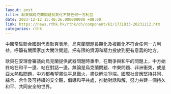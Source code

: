 ```yaml
---
layout: post
title: 耿爽稱烏克蘭問題長期化不符任何一方利益
date: 2023-12-12 15:40:26.000000000 +08:00
link: https://news.rthk.hk/rthk/ch/component/k2/1731933-20231212.htm
categories: rthk
---
```


中國常駐聯合國副代表耿爽表示，烏克蘭問題長期化及複雜化不符合任何一方利益，呼籲有關國家加大關注問題，把有限的資源和精力投放到更有意義的地方。

耿爽在安理會審議向烏克蘭提供武器問題時重申，在戰爭與和平的問題上，中方始終站在和平一邊、站在對話一邊。無論是烏克蘭問題、中東問題、非洲衝突，或是亞太熱點問題，中方都希望盡快平息戰火，盡快解決爭端。國際社會應堅持共同、綜合、合作及可持續的安全觀，倡導和平共處，推動對話和解，努力共建一個持久和平、共同安全的世界。
